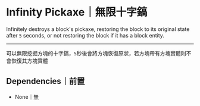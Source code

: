 # Infinity Pickaxe｜無限十字鎬

Infinitely destroys a block's pickaxe, restoring the block to its original state after `5` seconds, or not restoring the block if it has a block entity.

---

可以無限挖掘方塊的十字鎬，`5`秒後會將方塊恢復原狀，若方塊帶有方塊實體則不會恢復其方塊實體

## Dependencies｜前置

- None｜無
